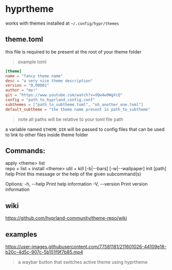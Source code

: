 # hyprtheme

works with themes installed at `~/.config/hypr/themes`

## theme.toml
this file is required to be present at the root of your theme folder

> example toml
```toml
[theme]
name = "fancy theme name"
desc = "a very nice theme description"
version = "0.00001"
author = "me!"
git = "https://www.youtube.com/watch?v=dQw4w9WgXcQ"
config = "path_to_hyprland_config.conf"
subthemes = ["path_to_subtheme.toml", "oh_another_one.toml"]
default_subtheme = "the theme name present in path_to_subtheme"
```
> note all paths will be relative to your toml file path

a variable named `$THEME_DIR` will be passed to config files that can be used to link to other files inside theme folder

## Commands:
  apply \<theme\>
  list   
  repo
    + list
    + install  \<theme\>
  util
    + kill \[-b|--bars\] \[-w|--wallpaper\]
  init \[path\]
  help   Print this message or the help of the given subcommand(s)

Options:
  -h, --help     Print help information
  -V, --version  Print version information

## wiki
https://github.com/hyprland-community/theme-repo/wiki

## examples


https://user-images.githubusercontent.com/77581181/211601026-44109e18-b20c-4d5c-907c-5b151f9f7b85.mp4

> a waybar button that switches active theme using hyprtheme

